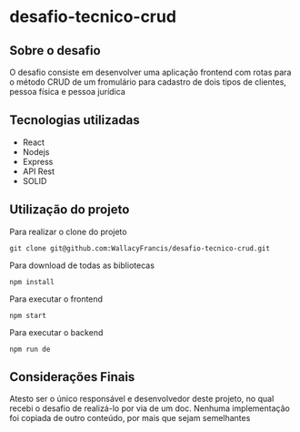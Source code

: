 # desafio-tecnico-crud

## Sobre o desafio
O desafio consiste em desenvolver uma aplicação frontend com rotas para o método CRUD de um fromulário para cadastro de dois tipos de clientes, pessoa física e pessoa jurídica

## Tecnologias utilizadas
- React
- Nodejs
- Express
- API Rest
- SOLID


## Utilização do projeto
Para realizar o clone do projeto
~~~
git clone git@github.com:WallacyFrancis/desafio-tecnico-crud.git
~~~
Para download de todas as bibliotecas
~~~
npm install
~~~
Para executar o frontend
~~~
npm start
~~~
Para executar o backend
~~~
npm run de
~~~

## Considerações Finais
Atesto ser o único responsável e desenvolvedor deste projeto, no qual recebi o desafio de realizá-lo por via de um doc. Nenhuma implementação foi copiada de outro conteúdo, por mais que sejam semelhantes
